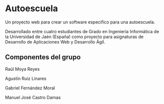 Autoescuela
===========

Un proyecto web para crear un software específico para una autoescuela. 

Desarrollado entre cuatro estudiantes de Grado en Ingeniería Informática de la Universidad de Jaén (España) 
como proyecto para asignaturas de Desarrollo de Aplicaciones Web y Desarrollo Ágil.

## Componentes del grupo

  Raúl Moya Reyes

  Agustín Ruiz Linares

  Gabriel Fernández Moral

  Manuel José Castro Damas

